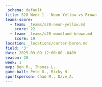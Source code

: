 ```yaml
---
_schema: default
title: S28 Week 1 - Neon Yellow vs Brown
teams-score:
  - team: _teams/s28-neon-yellow.md
    score: 22
  - team: _teams/s28-woodland-brown.md
    score: 19
location: _locations/carter-baron.md
field: '3'
date: 2025-03-09 12:00:00 -0400
season: 28
week: 1
mvp: Ben M., Thomas L.
game-ball: Pete D., Ricky H.
sportsperson: Chad M., Dave A.
---
```

